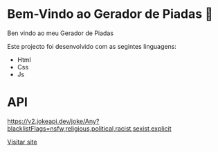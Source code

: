 # Bem-Vindo ao Gerador de Piadas 🤡

<p>Ben vindo ao meu Gerador de Piadas</p>

<div>Este projecto foi desenvolvido com as segintes linguagens:
  <ul>
  <li>Html</li>
  <li>Css</li>
  <li>Js</li>
  </ul>
  </div>

# API

https://v2.jokeapi.dev/joke/Any?blacklistFlags=nsfw,religious,political,racist,sexist,explicit

<a href="https://carlossoares123.github.io/gerador-piadas/">Visitar site</a>
